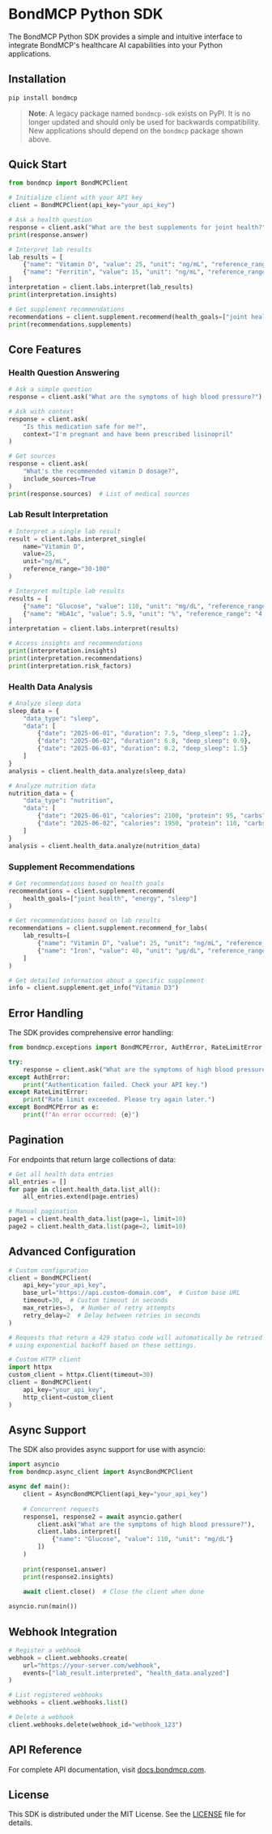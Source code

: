 # BondMCP Python SDK

The BondMCP Python SDK provides a simple and intuitive interface to integrate BondMCP's healthcare AI capabilities into your Python applications.

## Installation

```bash
pip install bondmcp
```

> **Note**: A legacy package named `bondmcp-sdk` exists on PyPI. It is no longer
> updated and should only be used for backwards compatibility. New applications
> should depend on the `bondmcp` package shown above.

## Quick Start

```python
from bondmcp import BondMCPClient

# Initialize client with your API key
client = BondMCPClient(api_key="your_api_key")

# Ask a health question
response = client.ask("What are the best supplements for joint health?")
print(response.answer)

# Interpret lab results
lab_results = [
    {"name": "Vitamin D", "value": 25, "unit": "ng/mL", "reference_range": "30-100"},
    {"name": "Ferritin", "value": 15, "unit": "ng/mL", "reference_range": "20-200"}
]
interpretation = client.labs.interpret(lab_results)
print(interpretation.insights)

# Get supplement recommendations
recommendations = client.supplement.recommend(health_goals=["joint health", "energy"])
print(recommendations.supplements)
```

## Core Features

### Health Question Answering

```python
# Ask a simple question
response = client.ask("What are the symptoms of high blood pressure?")

# Ask with context
response = client.ask(
    "Is this medication safe for me?",
    context="I'm pregnant and have been prescribed lisinopril"
)

# Get sources
response = client.ask(
    "What's the recommended vitamin D dosage?",
    include_sources=True
)
print(response.sources)  # List of medical sources
```

### Lab Result Interpretation

```python
# Interpret a single lab result
result = client.labs.interpret_single(
    name="Vitamin D",
    value=25,
    unit="ng/mL",
    reference_range="30-100"
)

# Interpret multiple lab results
results = [
    {"name": "Glucose", "value": 110, "unit": "mg/dL", "reference_range": "70-99"},
    {"name": "HbA1c", "value": 5.9, "unit": "%", "reference_range": "4.0-5.6"}
]
interpretation = client.labs.interpret(results)

# Access insights and recommendations
print(interpretation.insights)
print(interpretation.recommendations)
print(interpretation.risk_factors)
```

### Health Data Analysis

```python
# Analyze sleep data
sleep_data = {
    "data_type": "sleep",
    "data": [
        {"date": "2025-06-01", "duration": 7.5, "deep_sleep": 1.2},
        {"date": "2025-06-02", "duration": 6.8, "deep_sleep": 0.9},
        {"date": "2025-06-03", "duration": 8.2, "deep_sleep": 1.5}
    ]
}
analysis = client.health_data.analyze(sleep_data)

# Analyze nutrition data
nutrition_data = {
    "data_type": "nutrition",
    "data": [
        {"date": "2025-06-01", "calories": 2100, "protein": 95, "carbs": 240, "fat": 70},
        {"date": "2025-06-02", "calories": 1950, "protein": 110, "carbs": 200, "fat": 65}
    ]
}
analysis = client.health_data.analyze(nutrition_data)
```

### Supplement Recommendations

```python
# Get recommendations based on health goals
recommendations = client.supplement.recommend(
    health_goals=["joint health", "energy", "sleep"]
)

# Get recommendations based on lab results
recommendations = client.supplement.recommend_for_labs(
    lab_results=[
        {"name": "Vitamin D", "value": 25, "unit": "ng/mL", "reference_range": "30-100"},
        {"name": "Iron", "value": 40, "unit": "μg/dL", "reference_range": "50-170"}
    ]
)

# Get detailed information about a specific supplement
info = client.supplement.get_info("Vitamin D3")
```

## Error Handling

The SDK provides comprehensive error handling:

```python
from bondmcp.exceptions import BondMCPError, AuthError, RateLimitError

try:
    response = client.ask("What are the symptoms of high blood pressure?")
except AuthError:
    print("Authentication failed. Check your API key.")
except RateLimitError:
    print("Rate limit exceeded. Please try again later.")
except BondMCPError as e:
    print(f"An error occurred: {e}")
```

## Pagination

For endpoints that return large collections of data:

```python
# Get all health data entries
all_entries = []
for page in client.health_data.list_all():
    all_entries.extend(page.entries)

# Manual pagination
page1 = client.health_data.list(page=1, limit=10)
page2 = client.health_data.list(page=2, limit=10)
```

## Advanced Configuration

```python
# Custom configuration
client = BondMCPClient(
    api_key="your_api_key",
    base_url="https://api.custom-domain.com",  # Custom base URL
    timeout=30,  # Custom timeout in seconds
    max_retries=3,  # Number of retry attempts
    retry_delay=2  # Delay between retries in seconds
)

# Requests that return a 429 status code will automatically be retried
# using exponential backoff based on these settings.

# Custom HTTP client
import httpx
custom_client = httpx.Client(timeout=30)
client = BondMCPClient(
    api_key="your_api_key",
    http_client=custom_client
)
```

## Async Support

The SDK also provides async support for use with asyncio:

```python
import asyncio
from bondmcp.async_client import AsyncBondMCPClient

async def main():
    client = AsyncBondMCPClient(api_key="your_api_key")
    
    # Concurrent requests
    response1, response2 = await asyncio.gather(
        client.ask("What are the symptoms of high blood pressure?"),
        client.labs.interpret([
            {"name": "Glucose", "value": 110, "unit": "mg/dL"}
        ])
    )
    
    print(response1.answer)
    print(response2.insights)
    
    await client.close()  # Close the client when done

asyncio.run(main())
```

## Webhook Integration

```python
# Register a webhook
webhook = client.webhooks.create(
    url="https://your-server.com/webhook",
    events=["lab_result.interpreted", "health_data.analyzed"]
)

# List registered webhooks
webhooks = client.webhooks.list()

# Delete a webhook
client.webhooks.delete(webhook_id="webhook_123")
```

## API Reference

For complete API documentation, visit [docs.bondmcp.com](https://docs.bondmcp.com).

## License

This SDK is distributed under the MIT License. See the [LICENSE](https://github.com/bondmcp/mcp/blob/main/LICENSE) file for details.
